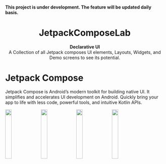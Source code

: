 <h4 >This project is under development. The feature will be updated daily basis.</h4>
<h1 align="center">JetpackComposeLab</h1>
<div align="center">
  <strong>Declarative UI</strong>
</div>
<div align="center">
  A Collection of all Jetpack composes UI elements, Layouts, Widgets, and Demo screens to see its potential.
</div>

<div></div>

# Jetpack Compose
Jetpack Compose is Android’s modern toolkit for building native UI. It simplifies and accelerates UI development on Android. Quickly bring your app to life with less code, powerful tools, and intuitive Kotlin APIs.
<p align="left">
  <img src="https://github.com/kamrul3288/JetpackComposeLab/assets/27208120/8c5a7d9c-1f40-46ce-a2b4-dbb450b199bb" width="20%">
  &nbsp;
  <img src="https://github.com/kamrul3288/JetpackComposeLab/assets/27208120/c0e417aa-8cbb-4963-9d44-46131214c97c" width="20%">
  &nbsp;
  <img src="https://github.com/kamrul3288/JetpackComposeLab/assets/27208120/6484b3bc-276e-4997-9991-2021f3da2435" width="20%">
   &nbsp;
  <img src="https://github.com/kamrul3288/JetpackComposeLab/assets/27208120/6484b3bc-276e-4997-9991-2021f3da2435" width="20%">
</p>
